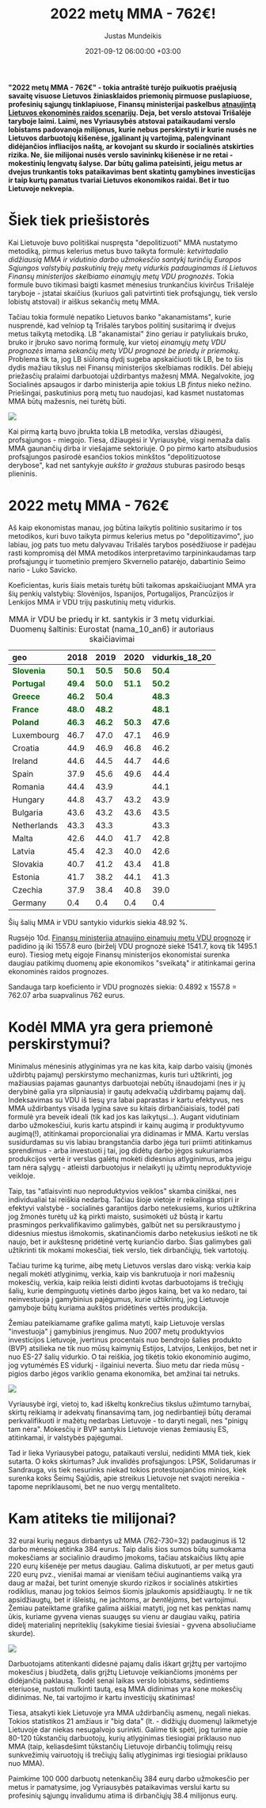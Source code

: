 ﻿---
title: "2022 metų MMA - 762€!"
date: 2021-09-12 06:00:00 +03:00
author: Justas Mundeikis
layout: post
comments: true
citation: false
image:  /assets/2021/09/13/minimum_wage.jpg
thumbnail: /assets/2021/09/13/thumb.minimum_wage.jpg
categories:
  - MMA
tags:
  - MMA
  - Trišalė taryba
  - SADM
---

**"2022 metų MMA - 762€" -  tokia antraštė turėjo puikuotis praėjusią savaitę visuose Lietuvos žiniasklaidos priemonių pirmuose puslapiuose, profesinių sąjungų tinklapiuose, Finansų ministerijai paskelbus [atnaujintą Lietuvos ekonominės raidos scenarijų](https://finmin.lrv.lt/lt/aktualus-valstybes-finansu-duomenys/ekonomines-raidos-scenarijus). Deja, bet verslo atstovai Trišalėje taryboje laimi. Laimi, nes Vyriausybės atstovai pataikaudami verslo lobistams padovanoja milijonus, kurie nebus perskirstyti ir kurie nusės ne Lietuvos darbuotojų kišenėse, įgalinant jų vartojimą, palengvinant didėjančios infliacijos naštą, ar kovojant su skurdo ir socialinės atskirties rizika. Ne, šie milijonai nusės verslo savininkų kišenėse ir ne retai - mokestinių lengvatų šalyse. Dar būtų galima pateisinti, jeigu metus ar dvejus trunkantis toks pataikavimas bent skatintų gamybines investicijas ir taip kurtų pamatus tvariai Lietuvos ekonomikos raidai. Bet ir tuo Lietuvoje nekvepia.**<!--more-->

# Šiek tiek priešistorės

Kai Lietuvoje buvo politiškai nuspręsta "depolitizuoti" MMA nustatymo metodiką, pirmus kelerius metus buvo taikyta formulė: *ketvirtadalio didžiausią MMA ir vidutinio darbo užmokesčio santykį turinčių Europos Sąjungos valstybių  paskutinių trejų metų vidurkis padauginamas iš Lietuvos Finansų ministerijos skelbiamo einamųjų metų VDU prognozės*. Tokia formule buvo tikimasi baigti kasmet mėnesius trunkančius kivirčus Trišalėje taryboje - įstatai skaičius (kuriuos gali patvirtinti tiek profsąjungų, tiek verslo lobistų atstovai) ir aiškus sekančių metų MMA.

Tačiau tokia formulė nepatiko Lietuvos banko "akanamistams", kurie nusprendė, kad velniop tą Trišalės tarybos politinį susitarimą ir dvejus metus taikytą metodiką. LB "akanamistai" žino geriau ir patyliukais bruko, bruko ir įbruko savo norimą formulę, kur vietoj *einamųjų metų VDU prognozės* imama *sekančių metų VDU prognozė be priedų ir priemokų*. Problema tik ta, jog LB siūlomą dydį sugeba apskaičiuoti tik LB, be to šis dydis mažiau tikslus nei Finansų ministerijos skelbiamas rodiklis. Dėl abiejų priežasčių pralaimi darbuotojai uždirbantys mažesnį MMA. Negalvokite, jog Socialinės apsaugos ir darbo ministerija apie tokius LB *fintus* nieko nežino. Priešingai, paskutinius porą metų tuo naudojasi, kad kasmet nustatomas MMA būtų mažesnis, nei turėtų būti.

![](/assets/2021/09/13/sadm_atsakymas.png)

Kai pirmą kartą buvo įbrukta tokia LB metodika, verslas džiaugėsi, profsąjungos - miegojo. Tiesa, džiaugėsi ir Vyriausybė, visgi nemaža dalis MMA gaunančių  dirba ir viešajame sektoriuje. O po pirmo karto atsibudusios profsąjungos pasirodė esančios tokios minkštos "depolitizuotose derybose", kad net santykyje *aukšto ir gražaus* stuburas pasirodo besąs plieninis.

# 2022 metų MMA - 762€

Aš kaip ekonomistas manau, jog būtina laikytis politinio susitarimo ir tos metodikos, kuri buvo taikyta pirmus kelerius metus po "depolitizavimo", juo labiau, jog pats tuo metu dalyvavau Trišalės tarybos posėdžiuose ir padėjau rasti kompromisą dėl MMA metodikos interpretavimo tarpininkaudamas tarp profsąjungų ir tuometinio premjero Skvernelio patarėjo, dabartinio Seimo nario - Luko Savicko.

Koeficientas, kuris šiais metais turėtų būti taikomas apskaičiuojant MMA yra šių penkių valstybių: Slovėnijos, Ispanijos, Portugalijos, Prancūzijos ir Lenkijos MMA ir VDU trijų paskutinių metų vidurkis.

<table class="table table-striped table-hover table-condensed table-responsive" style="margin-left: auto; margin-right: auto;">
<caption>MMA ir VDU be priedų ir kt. santykis ir 3 metų vidurkiai. Duomenų šaltinis: Eurostat (nama_10_an6) ir autoriaus skaičiavimai</caption>
 <thead>
  <tr>
   <th style="text-align:left;"> geo </th>
   <th style="text-align:left;"> 2018 </th>
   <th style="text-align:left;"> 2019 </th>
   <th style="text-align:left;"> 2020 </th>
   <th style="text-align:left;"> vidurkis_18_20 </th>
  </tr>
 </thead>
<tbody>
  <tr>
   <td style="text-align:left;font-weight: bold;color: darkgreen !important;"> Slovenia </td>
   <td style="text-align:left;font-weight: bold;color: darkgreen !important;"> 50.1 </td>
   <td style="text-align:left;font-weight: bold;color: darkgreen !important;"> 50.5 </td>
   <td style="text-align:left;font-weight: bold;color: darkgreen !important;"> 50.6 </td>
   <td style="text-align:left;font-weight: bold;color: darkgreen !important;"> 50.4 </td>
  </tr>
  <tr>
   <td style="text-align:left;font-weight: bold;color: darkgreen !important;"> Portugal </td>
   <td style="text-align:left;font-weight: bold;color: darkgreen !important;"> 49.4 </td>
   <td style="text-align:left;font-weight: bold;color: darkgreen !important;"> 50.0 </td>
   <td style="text-align:left;font-weight: bold;color: darkgreen !important;"> 51.1 </td>
   <td style="text-align:left;font-weight: bold;color: darkgreen !important;"> 50.2 </td>
  </tr>
  <tr>
   <td style="text-align:left;font-weight: bold;color: darkgreen !important;"> Greece </td>
   <td style="text-align:left;font-weight: bold;color: darkgreen !important;"> 46.2 </td>
   <td style="text-align:left;font-weight: bold;color: darkgreen !important;"> 50.4 </td>
   <td style="text-align:left;font-weight: bold;color: darkgreen !important;">  </td>
   <td style="text-align:left;font-weight: bold;color: darkgreen !important;"> 48.3 </td>
  </tr>
  <tr>
   <td style="text-align:left;font-weight: bold;color: darkgreen !important;"> France </td>
   <td style="text-align:left;font-weight: bold;color: darkgreen !important;"> 48.0 </td>
   <td style="text-align:left;font-weight: bold;color: darkgreen !important;"> 48.2 </td>
   <td style="text-align:left;font-weight: bold;color: darkgreen !important;">  </td>
   <td style="text-align:left;font-weight: bold;color: darkgreen !important;"> 48.1 </td>
  </tr>
  <tr>
   <td style="text-align:left;font-weight: bold;color: darkgreen !important;"> Poland </td>
   <td style="text-align:left;font-weight: bold;color: darkgreen !important;"> 46.3 </td>
   <td style="text-align:left;font-weight: bold;color: darkgreen !important;"> 46.2 </td>
   <td style="text-align:left;font-weight: bold;color: darkgreen !important;"> 50.3 </td>
   <td style="text-align:left;font-weight: bold;color: darkgreen !important;"> 47.6 </td>
  </tr>
  <tr>
   <td style="text-align:left;"> Luxembourg </td>
   <td style="text-align:left;"> 46.7 </td>
   <td style="text-align:left;"> 47.0 </td>
   <td style="text-align:left;"> 47.1 </td>
   <td style="text-align:left;"> 46.9 </td>
  </tr>
  <tr>
   <td style="text-align:left;"> Croatia </td>
   <td style="text-align:left;"> 44.9 </td>
   <td style="text-align:left;"> 46.9 </td>
   <td style="text-align:left;"> 46.8 </td>
   <td style="text-align:left;"> 46.2 </td>
  </tr>
  <tr>
   <td style="text-align:left;"> Ireland </td>
   <td style="text-align:left;"> 44.6 </td>
   <td style="text-align:left;"> 44.5 </td>
   <td style="text-align:left;"> 44.7 </td>
   <td style="text-align:left;"> 44.6 </td>
  </tr>
  <tr>
   <td style="text-align:left;"> Spain </td>
   <td style="text-align:left;"> 37.9 </td>
   <td style="text-align:left;"> 45.6 </td>
   <td style="text-align:left;"> 49.6 </td>
   <td style="text-align:left;"> 44.4 </td>
  </tr>
  <tr>
   <td style="text-align:left;"> Romania </td>
   <td style="text-align:left;"> 44.4 </td>
   <td style="text-align:left;"> 43.9 </td>
   <td style="text-align:left;">  </td>
   <td style="text-align:left;"> 44.1 </td>
  </tr>
  <tr>
   <td style="text-align:left;"> Hungary </td>
   <td style="text-align:left;"> 44.8 </td>
   <td style="text-align:left;"> 43.7 </td>
   <td style="text-align:left;"> 43.2 </td>
   <td style="text-align:left;"> 43.9 </td>
  </tr>
  <tr>
   <td style="text-align:left;"> Bulgaria </td>
   <td style="text-align:left;"> 43.6 </td>
   <td style="text-align:left;"> 43.2 </td>
   <td style="text-align:left;"> 43.6 </td>
   <td style="text-align:left;"> 43.5 </td>
  </tr>
  <tr>
   <td style="text-align:left;"> Netherlands </td>
   <td style="text-align:left;"> 43.3 </td>
   <td style="text-align:left;"> 43.3 </td>
   <td style="text-align:left;">  </td>
   <td style="text-align:left;"> 43.3 </td>
  </tr>
  <tr>
   <td style="text-align:left;"> Malta </td>
   <td style="text-align:left;"> 42.6 </td>
   <td style="text-align:left;"> 44.0 </td>
   <td style="text-align:left;"> 41.7 </td>
   <td style="text-align:left;"> 42.8 </td>
  </tr>
  <tr>
   <td style="text-align:left;"> Latvia </td>
   <td style="text-align:left;"> 45.4 </td>
   <td style="text-align:left;"> 42.3 </td>
   <td style="text-align:left;"> 40.0 </td>
   <td style="text-align:left;"> 42.6 </td>
  </tr>
  <tr>
   <td style="text-align:left;"> Slovakia </td>
   <td style="text-align:left;"> 40.7 </td>
   <td style="text-align:left;"> 41.2 </td>
   <td style="text-align:left;"> 43.4 </td>
   <td style="text-align:left;"> 41.8 </td>
  </tr>
  <tr>
   <td style="text-align:left;"> Estonia </td>
   <td style="text-align:left;"> 41.7 </td>
   <td style="text-align:left;"> 38.2 </td>
   <td style="text-align:left;"> 44.1 </td>
   <td style="text-align:left;"> 41.3 </td>
  </tr>
  <tr>
   <td style="text-align:left;"> Czechia </td>
   <td style="text-align:left;"> 37.9 </td>
   <td style="text-align:left;"> 38.4 </td>
   <td style="text-align:left;"> 40.8 </td>
   <td style="text-align:left;"> 39.0 </td>
  </tr>
  <tr>
   <td style="text-align:left;"> Germany </td>
   <td style="text-align:left;"> 0.4 </td>
   <td style="text-align:left;"> 0.4 </td>
   <td style="text-align:left;"> 0.4 </td>
   <td style="text-align:left;"> 0.4 </td>
  </tr>
</tbody>
</table>


Šių šalių MMA ir VDU santykio vidurkis siekia 48.92 %.

Rugsėjo 10d. [Finansų ministerija atnaujino einamųjų metų VDU prognozę](https://finmin.lrv.lt/lt/aktualus-valstybes-finansu-duomenys/ekonomines-raidos-scenarijus) ir padidino ją iki
1557.8 euro (birželį VDU prognozė siekė 1541.7, kovą tik 1495.1 euro). Tiesiog metų eigoje Finansų ministerijos ekonomistai surenka daugiau patikimų duomenų apie ekonomikos "sveikatą" ir atitinkamai gerina ekonominės raidos prognozes.

Sandauga tarp koeficiento ir VDU prognozės siekia: 0.4892 x 1557.8 = 762.07 arba suapvalinus 762 eurus.

# Kodėl MMA yra gera priemonė perskirstymui?

Minimalus mėnesinis atlyginimas yra ne kas kita, kaip darbo vaisių (įmonės uždirbtų pajamų) perskirstymo mechanizmas, kuris turi užtikrinti, jog mažiausias pajamas gaunantys darbuotojai nebūtų išnaudojami (nes ir jų derybinė galia yra silpniausia) ir gautų adekvačią uždirbamų pajamų dalį. Indeksavimas su VDU iš tiesų yra labai paprastas ir kartu efektyvus, nes MMA uždirbantys visada lygina save su kitais dirbančiaisiais, todėl pati formulė yra beveik ideali (tik kad jos kas laikytųsi...). Augant vidutiniam darbo užmokesčiui, kuris kartu atspindi ir kainų augimą ir produktyvumo augimą(!), atitinkamai proporcionaliai yra didinamas ir MMA. Kartu verslas susidurdamas su vis labiau brangstančia darbo jėga turi priimti atitinkamus sprendimus - arba investuoti į tai, jog didėtų darbo jėgos sukuriamos produkcijos vertė ir verslas galėtų mokėti didesnius atlyginimus, arba jeigu tam nėra sąlygų - atleisti darbuotojus ir nelaikyti jų užimtų neproduktyvioje veikloje.

Taip, tas "atlaisvinti nuo neproduktyvios veiklos" skamba ciniškai, nes individualiai tai reiškia nedarbą. Tačiau šioje vietoje ir reikalinga stipri ir efektyvi valstybė - socialinės garantijos darbo netekusiems, kurios užtikrina jog žmonės turėtų už ką pirkti maisto, susimokėti už būstą ir kartu prasmingos perkvalifikavimo galimybės, galbūt net su persikraustymo į didesnius miestus išmokomis, skatinančiomis darbo netekusius ieškoti ne tik naujo, bet ir aukštesnę pridėtinė vertę kuriančio darbo. Šias galimybes gali užtikrinti tik mokami mokesčiai, tiek verslo, tiek dirbančiųjų, tiek vartotojų.  

Tačiau turime ką turime, aibę metų Lietuvos verslas daro viską: verkia kaip negali mokėti atlyginimų, verkia, kaip vis bankrutuoja ir nori mažesnių mokesčių, verkia, kaip reikia leisti didinti kvotas darbuotojams iš trečiųjų šalių, kurie dempinguotų vietinės darbo jėgos kainą, bet va ko nedaro, tai neinvestuoja į gamybinius pajėgumus, kurie užtikrintų, jog Lietuvoje gamyboje būtų kuriama aukštos pridėtinės vertės produkcija.

Žemiau pateikiamame grafike galima matyti, kaip Lietuvoje verslas "investuoja" į gamybinius įrengimus. Nuo 2007 metų produktyvios investicijos Lietuvoje, įvertinus procentais nuo bendrojo šalies produkto (BVP) atsilieka ne tik nuo mūsų kaimynių Estijos, Latvijos, Lenkijos, bet net ir nuo ES-27 šalių vidurkio. O tai reiškia, jog tikėtis tokio ekonominio augimo, jog vytumėmės ES vidurkį - ilgainiui neverta. Šiuo metu dar rieda mūsų - pigios darbo jėgos variklio genama ekonomika, bet amžinai tai netruks.

![](/assets/2021/09/13/nama_10_an6.png)

Vyriausybė irgi, vietoj to, kad iškeltų konkrečius tikslus užimtumo tarnybai, skirtų reikiamą ir adekvatų finansavimą tam, jog nedirbantieji būtų deramai perkvalifikuoti ir mažėtų nedarbas Lietuvoje - to daryti negali, nes "pinigų tam nėra". Mokesčių ir BVP santykis Lietuvoje vienas žemiausių ES, atitinkamai, ir valstybės pajėgumai.

Tad ir lieka Vyriausybei patogu, pataikauti verslui, nedidinti MMA tiek, kiek sutarta. O koks skirtumas? Juk invalidės profsąjungos: LPSK, Solidarumas ir Sandrauga, vis tiek nesurinks niekad tokios protestuojančios minios, kiek surenka koks Šeimų Sąjūdis, apie streikus Lietuvoje net svajoti nereikia - tapome nepriklausomi, bet ne nuo vergų mentaliteto.

# Kam atiteks tie milijonai?

32 eurai kurių negaus dirbantys už MMA (762-730=32) padauginus iš 12 darbo mėnesių atitinka 384 eurus. Taip dalis šios sumos būtų sumokama mokesčiams ar socialinio draudimo įmokoms, tačiau atskaičius liktų apie 220 eurų kišenėje per metus daugiau. Galima diskutuoti, ar per metus gauti 220 eurų pvz., vienišai mamai ar vienišam tėčiui auginantiems vaiką yra daug ar mažai, bet turint omenyje skurdo rizikos ir socialinės atskirties rodiklius, manau jog tokios šeimos šiomis įplaukomis apsidžiaugtų. Ir ne tik apsidžiaugtų, bet ir išleistų, ne jachtoms, ar *bentlėjams*, bet vartojimui. Žemiau pateiktame grafike galima aiškiai matyti, jog net kas penktas namų ūkis, kuriame gyvena vienas suaugęs su vienu ar daugiau vaikų, patiria didelį materialinį nepriteklių (sakykime tiesiai šviesiai - gyvena absoliučiame skurde).

![](/assets/2021/09/13/mat_dep.png)

Darbuotojams atitenkanti didesnė pajamų dalis iškart grįžtų per vartojimo mokesčius į biudžetą, dalis grįžtų Lietuvoje veikiančioms įmonėms per didėjančią paklausą. Todėl senai laikas verslo lobistams, sėdintiems eteriuose, nustoti mulkinti tautą, esą MMA didinimas yra kone mokesčių didinimas. Ne, tai vartojimo ir kartu investicijų skatinimas!

Tiesa, atsakyti kiek Lietuvoje yra MMA uždirbančių asmenų, negali niekas. Tokios statistikos 21 amžiaus ir "big data" (lt. - didžiųjų duomenų) laikmetyje Lietuvoje dar niekas nesugalvojo surinkti. Galime tik spėti, jog turime apie 80-120 tūkstančių darbuotojų, kurių atlyginimas tiesiogiai priklauso nuo MMA (taip, keliasdešimt tūkstančių Lietuvoje dirbančių tolimųjų reisų sunkvežimių vairuotojų iš trečiųjų šalių atlyginimas irgi tiesiogiai priklauso nuo MMA).

Paimkime 100 000 darbuotų netenkančių 384 eurų darbo užmokesčio per metus ir pamatysime, jog Vyriausybės pataikavimas verslui kartu su profesinių sąjungų invalidumu atima iš dirbančiųjų 38.4 milijonus eurų.
